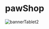 # pawShop
![bannerTablet2](https://github.com/Miqcampos/pawShop/assets/145502751/206fcfbc-8ab5-4fa1-ba6b-0b9742ae7c02)
